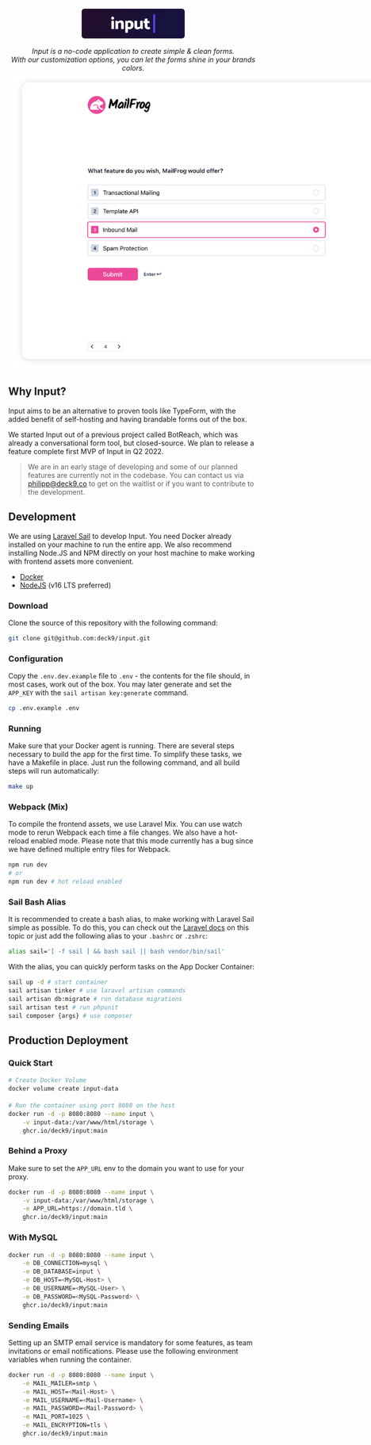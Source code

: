 <p align="center">   
<img height="60" src="public/images/input-with-bg.png">
</p>
<p align="center">
<i>Input is a no-code application to create simple & clean forms.<br> With our customization options, you can let the forms shine in your brands colors.</i>
<img style="max-width:800px" src="public/images/product-screenshot.png">
</p>

## Why Input?

Input aims to be an alternative to proven tools like TypeForm, with the added benefit of self-hosting and having brandable forms out of the box.

We started Input out of a previous project called BotReach, which was already a conversational form tool, but closed-source. We plan to release a feature complete first MVP of Input in Q2 2022.

> We are in an early stage of developing and some of our planned features are currently not in the codebase. You can contact us via philipp@deck9.co to get on the waitlist or if you want to contribute to the development.

## Development

We are using [Laravel Sail](https://laravel.com/docs/master/sail) to develop Input. You need Docker already installed on your machine to run the entire app. We also recommend installing Node.JS and NPM directly on your host machine to make working with frontend assets more convenient.

-   [Docker](https://www.docker.com/get-started/)
-   [NodeJS](https://nodejs.org/) (v16 LTS preferred)

### Download

Clone the source of this repository with the following command:

```bash
git clone git@github.com:deck9/input.git
```

### Configuration

Copy the `.env.dev.example` file to `.env` - the contents for the file should, in most cases, work out of the box. You may later generate and set the `APP_KEY` with the `sail artisan key:generate` command.

```bash
cp .env.example .env
```

### Running

Make sure that your Docker agent is running. There are several steps necessary to build the app for the first time. To simplify these tasks, we have a Makefile in place. Just run the following command, and all build steps will run automatically:

```bash
make up
```

### Webpack (Mix)

To compile the frontend assets, we use Laravel Mix. You can use watch mode to rerun Webpack each time a file changes.
We also have a hot-reload enabled mode. Please note that this mode currently has a bug since we have defined multiple entry files for Webpack.

```bash
npm run dev
# or
npm run dev # hot reload enabled
```

### Sail Bash Alias

It is recommended to create a bash alias, to make working with Laravel Sail simple as possible. To do this, you can check out the [Laravel docs](https://laravel.com/docs/9.x/sail#configuring-a-bash-alias) on this topic or just add the following alias to your `.bashrc` or `.zshrc`:

```bash
alias sail='[ -f sail ] && bash sail || bash vendor/bin/sail'
```

With the alias, you can quickly perform tasks on the App Docker Container:

```bash
sail up -d # start container
sail artisan tinker # use laravel artisan commands
sail artisan db:migrate # run database migrations
sail artisan test # run phpunit
sail composer {args} # use composer
```

## Production Deployment

### Quick Start

```bash
# Create Docker Volume
docker volume create input-data

# Run the container using port 8080 on the host
docker run -d -p 8080:8080 --name input \
    -v input-data:/var/www/html/storage \
    ghcr.io/deck9/input:main
```

### Behind a Proxy

Make sure to set the `APP_URL` env to the domain you want to use for your proxy.

```bash
docker run -d -p 8080:8080 --name input \
    -v input-data:/var/www/html/storage \
    -e APP_URL=https://domain.tld \
    ghcr.io/deck9/input:main
```

### With MySQL

```bash
docker run -d -p 8080:8080 --name input \
    -e DB_CONNECTION=mysql \
    -e DB_DATABASE=input \
    -e DB_HOST=<MySQL-Host> \
    -e DB_USERNAME=<MySQL-User> \
    -e DB_PASSWORD=<MySQL-Password> \
    ghcr.io/deck9/input:main
```

### Sending Emails

Setting up an SMTP email service is mandatory for some features, as team invitations or email notifications. Please use the following environment variables when running the container.

```bash
docker run -d -p 8080:8080 --name input \
    -e MAIL_MAILER=smtp \
    -e MAIL_HOST=<Mail-Host> \
    -e MAIL_USERNAME=<Mail-Username> \
    -e MAIL_PASSWORD=<Mail-Password> \
    -e MAIL_PORT=1025 \
    -e MAIL_ENCRYPTION=tls \
    ghcr.io/deck9/input:main
```
